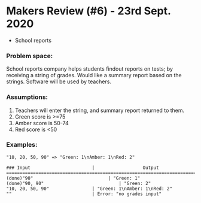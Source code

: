 # Makers Review (#6) - 23rd Sept. 2020
- School reports
### Problem space:
School reports company helps students findout reports on tests; by receiving a string of grades.
Would like a summary report based on the strings. Software will be used by teachers.

### Assumptions:
1. Teachers will enter the string, and summary report returned to them.
2. Green score is >=75
3. Amber score is 50-74
4. Red score is <50

### Examples:
```
"10, 20, 50, 90" => "Green: 1\nAmber: 1\nRed: 2"

```

```
### Input                       |                  Output
========================================================================
(done)"90"                            | "Green: 1"
(done)"90, 90"                            | "Green: 2"
"10, 20, 50, 90"                | "Green: 1\nAmber: 1\nRed: 2"
""                              | Error: "no grades input"
```
